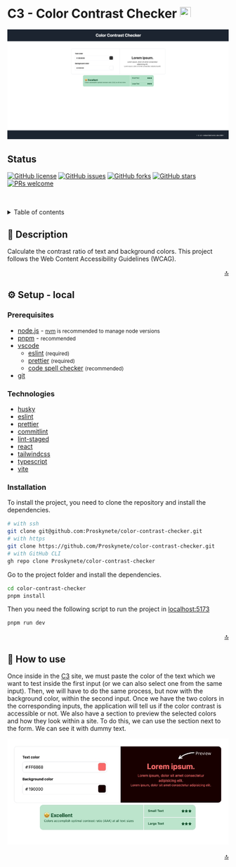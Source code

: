 <div id="top">
  <h1>C3 - Color Contrast Checker
   <img src="https://cdn.iconscout.com/icon/free/png-256/typescript-1174965.png" width="25" height="25" />
 </h1>

![Color Contrast Checker](https://github.com/Proskynete/color-contrast-checker/blob/main/public/cover_image.png "How to see color-contrast-checker")

## Status

[![GitHub license](https://img.shields.io/github/license/Proskynete/color-contrast-checker?logo=Github)](https://github.com/Proskynete/color-contrast-checker) [![GitHub issues](https://img.shields.io/github/issues/Proskynete/color-contrast-checker)](https://github.com/Proskynete/color-contrast-checker/issues) [![GitHub forks](https://img.shields.io/github/forks/Proskynete/color-contrast-checker)](https://github.com/Proskynete/color-contrast-checker/network) [![GitHub stars](https://img.shields.io/github/stars/Proskynete/color-contrast-checker)](https://github.com/Proskynete/color-contrast-checker/stargazers) [![PRs welcome](https://img.shields.io/badge/PRs-welcome-green)](#CONTRIBUTING.md)

<br />
<br />

<details>
  <summary>Table of contents</summary>
  <ol>
    <li>
      <a href="#description">👀Description</a>
    </li>
    <li>
      <a href="#setup">⚙️ Setup - local</a>
      <ul>
        <li><a href="#prerequisites">Prerequisites</a></li>
        <li><a href="#technologies">Technologies</a></li>
        <li><a href="#installation">Installation</a></li>
      </ul>
    </li>
    <li><a href="#how-to-use">🚀 How to use</a></li>
  </ol>
</details>

<h2 id="description">👀 Description</h2>

Calculate the contrast ratio of text and background colors.
This project follows the Web Content Accessibility Guidelines (WCAG).

<div align="right"><a href="#top">🔝</a></div>

<h2 id="setup">⚙️ Setup - local</h2>

<h3 id="prerequisites">Prerequisites</h3>

- [node.js](https://nodejs.org) - <small>[nvm](https://github.com/nvm-sh/nvm) is recommended to manage node versions</small>
- [pnpm](https://pnpm.io) - <small>recommended</small>
- [vscode](https://code.visualstudio.com/)
  - [eslint](https://marketplace.visualstudio.com/items?itemName=dbaeumer.vscode-eslint) <small>(required)</small>
  - [prettier](https://marketplace.visualstudio.com/items?itemName=esbenp.prettier-vscode) <small>(required)</small>
  - [code spell checker](https://marketplace.visualstudio.com/items?itemName=streetsidesoftware.code-spell-checker) <small>(recommended)</small>
- [git](https://git-scm.com/)

<h3 id="technologies">Technologies</h3>

- [husky](https://typicode.github.io/husky)
- [eslint](https://eslint.org)
- [prettier](https://prettier.io)
- [commitlint](https://commitlint.js.org)
- [lint-staged](https://github.com/okonet/lint-staged)
- [react](https://reactjs.org)
- [tailwindcss](https://tailwindcss.com/)
- [typescript](https://www.typescriptlang.org)
- [vite](https://vitejs.dev/)

<h3 id="installation">Installation</h3>

To install the project, you need to clone the repository and install the dependencies.

```bash
# with ssh
git clone git@github.com:Proskynete/color-contrast-checker.git
# with https
git clone https://github.com/Proskynete/color-contrast-checker.git
# with GitHub CLI
gh repo clone Proskynete/color-contrast-checker
```

Go to the project folder and install the dependencies.

```bash
cd color-contrast-checker
pnpm install
```

Then you need the following script to run the project in [localhost:5173](http://localhost:5173)

```bash
pnpm run dev
```

<div align="right"><a href="#top">🔝</a></div>

<h2 id="setup">🚀 How to use</h2>

Once inside in the [C3](https://c3.eduardoalvarez.dev/) site, we must paste the color of the text which we want to test inside the first input (or we can also select one from the same input).
Then, we will have to do the same process, but now with the background color, within the second input.
Once we have the two colors in the corresponding inputs, the application will tell us if the color contrast is accessible or not.
We also have a section to preview the selected colors and how they look within a site. To do this, we can use the section next to the form. We can see it with dummy text.

![Preview with dummy text](https://github.com/Proskynete/color-contrast-checker/blob/main/public/example.jpg "Preview with dummy text")

<div align="right"><a href="#top">🔝</a></div>
